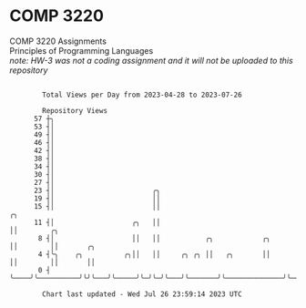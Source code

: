 # COMP 3220
COMP 3220 Assignments  
Principles of Programming Languages  
*note: HW-3 was not a coding assignment and it will not be uploaded to this repository*  

```

        Total Views per Day from 2023-04-28 to 2023-07-26

        Repository Views
      57 ┼╮
      53 ┤│
      49 ┤│
      46 ┤│
      42 ┤│
      38 ┤│
      34 ┤│
      30 ┤│
      27 ┤│
      23 ┤│                        ╭╮
      19 ┤│                        ││
      15 ┤│                        ││                                         ╭╮
      11 ┤│                   ╭╮   ││                                         ││        ╭╮
       8 ┤│                   ││   ││           ╭╮            ╭╮              ││        ││       ╭╮
       4 ┤╰╮    ╭╮          ╭╮││   ││     ╭╮ ╭╮ ││   ╭╮       ││              ││        ││       ││
       0 ┤ ╰────╯╰──────────╯╰╯╰───╯╰─────╯╰─╯╰─╯╰───╯╰───────╯╰──────────────╯╰────────╯╰───────╯╰

        Chart last updated - Wed Jul 26 23:59:14 2023 UTC
        
```

